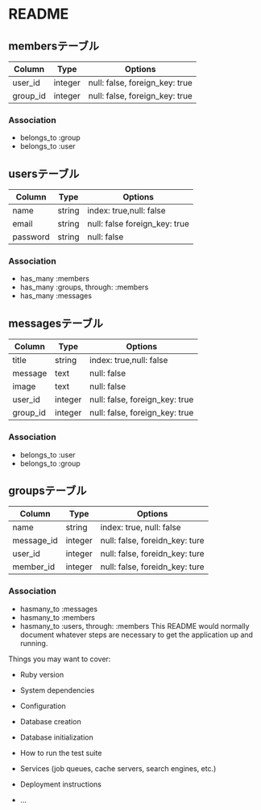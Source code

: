 # README

## membersテーブル
|Column|Type|Options|
|------|----|-------|
|user_id|integer|null: false, foreign_key: true|
|group_id|integer|null: false, foreign_key: true|

### Association
- belongs_to :group
- belongs_to :user


## usersテーブル
|Column|Type|Options|
|------|----|-------|
|name|string|index: true,null: false|
|email|string|null: false foreign_key: true|
|password|string|null: false|


### Association
- has_many :members
- has_many :groups, through: :members
- has_many :messages

## messagesテーブル
|Column|Type|Options|
|------|----|-------|
|title|string|index: true,null: false|
|message|text|null: false|
|image|text|null: false|
|user_id|integer|null: false, foreign_key: true|
|group_id|integer|null: false, foreign_key: true|

### Association
- belongs_to :user
- belongs_to :group

## groupsテーブル
|Column|Type|Options|
|------|----|-------|
|name|string|index: true, null: false|
|message_id|integer|null: false, foreidn_key: ture|
|user_id|integer|null: false, foreidn_key: ture|
|member_id|integer|null: false, foreidn_key: ture|

### Association
- hasmany_to :messages
- hasmany_to :members
- hasmany_to :users, through: :members
This README would normally document whatever steps are necessary to get the
application up and running.

Things you may want to cover:

* Ruby version

* System dependencies

* Configuration

* Database creation

* Database initialization

* How to run the test suite

* Services (job queues, cache servers, search engines, etc.)

* Deployment instructions

* ...
